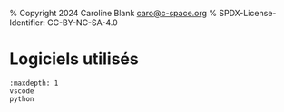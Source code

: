 % Copyright 2024 Caroline Blank <caro@c-space.org>
% SPDX-License-Identifier: CC-BY-NC-SA-4.0

# Logiciels utilisés

```{toctree}
:maxdepth: 1
vscode
python
```
